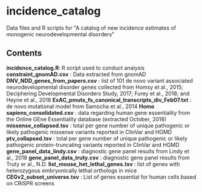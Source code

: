 # incidence_catalog

Data files and R scripts for "A catalog of new incidence estimates of monogenic neurodevelopmental disorders"

## Contents

**incidence_catalog.R**: R script used to conduct analysis
**constraint_gnomAD.csv** : Data extracted from gnomAD
**DNV_NDD_genes_from_papers.csv** : list of 101 de novo variant associated neurodevelopmental disorder genes collected from Homsy et al., 2015; Deciphering Developmental Disorders Study, 2017; Furey et al., 2018; and Heyne et al., 2018
**ExAC_pmuts_fs_canonical_transcripts_div_Feb07.txt** : de novo mutational model from Samocha et al., 2014
**Homo sapiens_consolidated.csv** : data regarding human gene essentiality from the Online GEne Essentiality database (extracted October, 2018)
**missense_collapsed.tsv** : total per gene number of unique pathogenic or likely pathogenic missense variants reported in ClinVar and HGMD
**ptv_collapsed.tsv** : total per gene number of unique pathogenic or likely pathogenic protein-truncating variants reported in ClinVar and HGMD
**gene_panel_data_lindy.csv** : diagnostic gene panel results from Lindy et al., 2018
**gene_panel_data_truty.csv** : diagnostic gene panel results from Truty er al., N.D.
**list_mouse_het_lethal_genes.tsv** : list of genes with heterozygous embryonically lethal orthologs in mice
**CEGv2_subset_universe.tsv** : List of genes essential for human cells based on CRISPR screens
